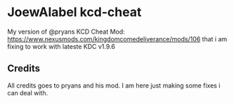 # JoewAlabel kcd-cheat
My version of @pryans KCD Cheat Mod: https://www.nexusmods.com/kingdomcomedeliverance/mods/106 that i am fixing to work with lateste KDC v1.9.6


## Credits
All credits goes to pryans and his mod. I am here just making some fixes i can deal with.
